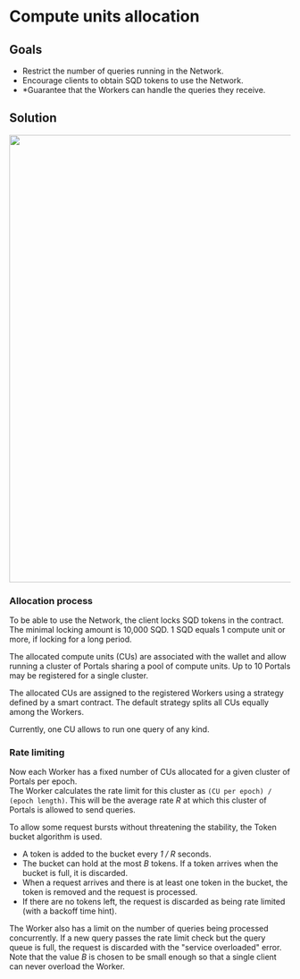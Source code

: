 # Compute units allocation

## Goals

* Restrict the number of queries running in the Network.
* Encourage clients to obtain SQD tokens to use the Network.
* \*Guarantee that the Workers can handle the queries they receive.

## Solution

<img src="https://github.com/user-attachments/assets/235930d8-6f44-4d4e-89e5-e7267ae7d703" width="800" />

### Allocation process

To be able to use the Network, the client locks SQD tokens in the contract. The minimal locking amount is 10,000 SQD.
1 SQD equals 1 compute unit or more, if locking for a long period.

The allocated compute units (CUs) are associated with the wallet and allow running a cluster of Portals sharing a pool of compute units.
Up to 10 Portals may be registered for a single cluster.

The allocated CUs are assigned to the registered Workers using a strategy defined by a smart contract.
The default strategy splits all CUs equally among the Workers.

Currently, one CU allows to run one query of any kind.

### Rate limiting

Now each Worker has a fixed number of CUs allocated for a given cluster of Portals per epoch.\
The Worker calculates the rate limit for this cluster as `(CU per epoch) / (epoch length)`.
This will be the average rate _R_ at which this cluster of Portals is allowed to send queries.

To allow some request bursts without threatening the stability, the Token bucket algorithm is used.
* A token is added to the bucket every _1 / R_ seconds.
* The bucket can hold at the most _B_ tokens. If a token arrives when the bucket is full, it is discarded.
* When a request arrives and there is at least one token in the bucket, the token is removed and the request is processed.
* If there are no tokens left, the request is discarded as being rate limited (with a backoff time hint).

The Worker also has a limit on the number of queries being processed concurrently.
If a new query passes the rate limit check but the query queue is full, the request is discarded with the "service overloaded" error.\
Note that the value _B_ is chosen to be small enough so that a single client can never overload the Worker.

